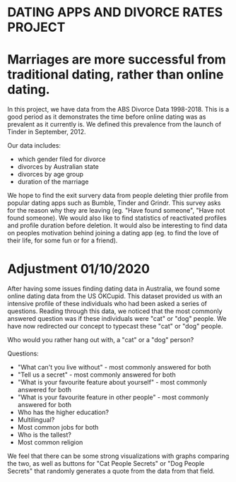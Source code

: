 # DATING APPS AND DIVORCE RATES PROJECT

# Marriages are more successful from traditional dating, rather than online dating.

In this project, we have data from the ABS Divorce Data 1998-2018. This is a good period as it demonstrates the time before online dating was as prevalent as it currently is. We defined this prevalence from the launch of Tinder in September, 2012. 

Our data includes: 
- which gender filed for divorce
- divorces by Australian state
- divorces by age group
- duration of the marriage

We hope to find the exit survery data from people deleting thier profile from popular dating apps such as Bumble, Tinder and Grindr. This survey asks for the reason why they are leaving (eg. "Have found someone", "Have not found someone). We would also like to find statistics of reactivated profiles and profile duration before deletion. It would also be interesting to find data on peoples motivation behind joining a dating app (eg. to find the love of their life, for some fun or for a friend). 


# Adjustment 01/10/2020

After having some issues finding dating data in Australia, we found some online dating data from the US OKCupid. This dataset provided us with an intensive profile of these individuals who had been asked a series of questions. Reading through this data, we noticed that the most commonly answered question was if these individuals were "cat" or "dog" people. We have now redirected our concept to typecast these "cat" or "dog" people. 

Who would you rather hang out with, a "cat" or a "dog" person? 

Questions: 
- "What can't you live without" - most commonly answered for both 
- "Tell us a secret" - most commonly answered for both
- "What is your favourite feature about yourself" - most commonly answered for both
- "What is your favourite feature in other people" - most commonly answered for both 
- Who has the higher education? 
- Multilingual?
- Most common jobs for both
- Who is the tallest? 
- Most common religion

We feel that there can be some strong visualizations with graphs comparing the two, as well as buttons for "Cat People Secrets" or "Dog People Secrets" that randomly generates a quote from the data from that field. 


